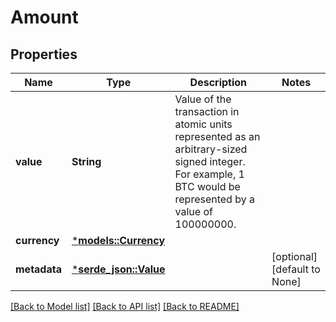 # Amount

## Properties
Name | Type | Description | Notes
------------ | ------------- | ------------- | -------------
**value** | **String** | Value of the transaction in atomic units represented as an arbitrary-sized signed integer.  For example, 1 BTC would be represented by a value of 100000000.  | 
**currency** | [***models::Currency**](Currency.md) |  | 
**metadata** | [***serde_json::Value**](.md) |  | [optional] [default to None]

[[Back to Model list]](../README.md#documentation-for-models) [[Back to API list]](../README.md#documentation-for-api-endpoints) [[Back to README]](../README.md)


